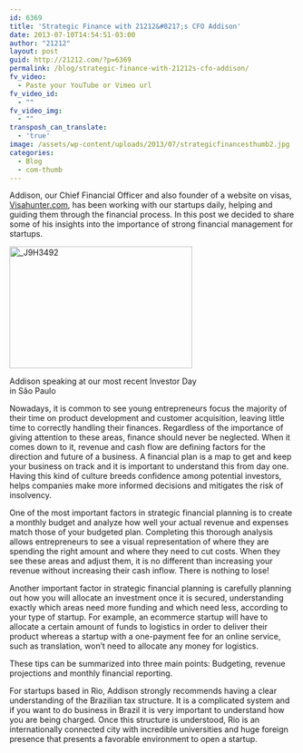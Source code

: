 ```yaml
---
id: 6369
title: 'Strategic Finance with 21212&#8217;s CFO Addison'
date: 2013-07-10T14:54:51-03:00
author: "21212"
layout: post
guid: http://21212.com/?p=6369
permalink: /blog/strategic-finance-with-21212s-cfo-addison/
fv_video:
  - Paste your YouTube or Vimeo url
fv_video_id:
  - ""
fv_video_img:
  - ""
transposh_can_translate:
  - 'true'
image: /assets/wp-content/uploads/2013/07/strategicfinancesthumb2.jpg
categories:
  - Blog
  - com-thumb
---
```

<p dir="ltr">
  Addison, our Chief Financial Officer and also founder of a website on visas, <a href="http://www.visahunter.com">Visahunter.com</a>, has been working with our startups daily, helping and guiding them through the financial process. In this post we decided to share some of his insights into the importance of strong financial management for startups.
</p>

<div id="attachment_6381" style="width: 332px" class="wp-caption alignleft">
  <a href="http://21212.com/assets/wp-content/uploads/2013/07/J9H3492.jpg"><img aria-describedby="caption-attachment-6381" class=" wp-image-6381  " alt="_J9H3492" src="{{ site.url }}/assets/wp-content/uploads/2013/07/J9H3492.jpg" width="322" height="215" srcset="{{ site.url }}/assets/wp-content/uploads/2013/07/J9H3492.jpg 576w, {{ site.url }}/assets/wp-content/uploads/2013/07/J9H3492-300x200.jpg 300w" sizes="(max-width: 322px) 100vw, 322px" /></a>

  <p id="caption-attachment-6381" class="wp-caption-text">
    Addison speaking at our most recent Investor Day in São Paulo
  </p>
</div>

Nowadays, it is common to see young entrepreneurs focus the majority of their time on product development and customer acquisition, leaving little time to correctly handling their finances. Regardless of the importance of giving attention to these areas, finance should never be neglected. When it comes down to it, revenue and cash flow are defining factors for the direction and future of a business. A financial plan is a map to get and keep your business on track and it is important to understand this from day one. Having this kind of culture breeds confidence among potential investors, helps companies make more informed decisions and mitigates the risk of insolvency.

One of the most important factors in strategic financial planning is to create a monthly budget and analyze how well your actual revenue and expenses match those of your budgeted plan. Completing this thorough analysis allows entrepreneurs to see a visual representation of where they are spending the right amount and where they need to cut costs. When they see these areas and adjust them, it is no different than increasing your revenue without increasing their cash inflow. There is nothing to lose!

Another important factor in strategic financial planning is carefully planning out how you will allocate an investment once it is secured, understanding exactly which areas need more funding and which need less, according to your type of startup. For example, an ecommerce startup will have to allocate a certain amount of funds to logistics in order to deliver their product whereas a startup with a one-payment fee for an online service, such as translation, won’t need to allocate any money for logistics.

These tips can be summarized into three main points: Budgeting, revenue projections and monthly financial reporting.

For startups based in Rio, Addison strongly recommends having a clear understanding of the Brazilian tax structure. It is a complicated system and if you want to do business in Brazil it is very important to understand how you are being charged. Once this structure is understood, Rio is an internationally connected city with incredible universities and huge foreign presence that presents a favorable environment to open a startup.